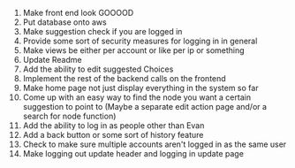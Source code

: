 1. Make front end look GOOOOD
2. Put database onto aws
3. Make suggestion check if you are logged in
4. Provide some sort of security measures for logging in in general
5. Make views be either per account or like per ip or something
6. Update Readme
7. Add the ability to edit suggested Choices
8. Implement the rest of the backend calls on the frontend
9. Make home page not just display everything in the system so far
10. Come up with an easy way to find the node you want a certain suggestion to point to (Maybe a separate edit action page and/or a search for node function)
11. Add the ability to log in as people other than Evan
12. Add a back button or some sort of history feature
13. Check to make sure multiple accounts aren't logged in as the same user
14. Make logging out update header and logging in update page

